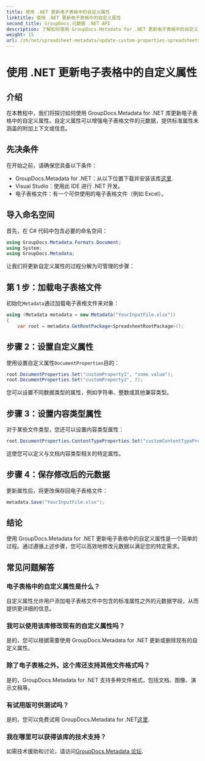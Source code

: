 ```yaml
---
title: 使用 .NET 更新电子表格中的自定义属性
linktitle: 使用 .NET 更新电子表格中的自定义属性
second_title: GroupDocs.元数据 .NET API
description: 了解如何使用 GroupDocs.Metadata for .NET 更新电子表格中的自定义属性。本教程有效增强您的元数据管理技能。
weight: 15
url: /zh/net/spreadsheet-metadata/update-custom-properties-spreadsheets/
---
```


# 使用 .NET 更新电子表格中的自定义属性

## 介绍
在本教程中，我们将探讨如何使用 GroupDocs.Metadata for .NET 库更新电子表格中的自定义属性。自定义属性可以增强电子表格文件的元数据，提供标准属性未涵盖的附加上下文或信息。
## 先决条件
在开始之前，请确保您具备以下条件：
- GroupDocs.Metadata for .NET：从以下位置下载并安装该库[这里](https://releases.groupdocs.com/metadata/net/).
- Visual Studio：使用此 IDE 进行 .NET 开发。
- 电子表格文件：有一个可供使用的电子表格文件（例如 Excel）。

## 导入命名空间
首先，在 C# 代码中包含必要的命名空间：
```csharp
using GroupDocs.Metadata.Formats.Document;
using System;
using GroupDocs.Metadata;
```

让我们将更新自定义属性的过程分解为可管理的步骤：
## 第 1 步：加载电子表格文件
初始化`Metadata`通过加载电子表格文件来对象：
```csharp
using (Metadata metadata = new Metadata("YourInputFile.xlsx"))
{
    var root = metadata.GetRootPackage<SpreadsheetRootPackage>();
```
## 步骤 2：设置自定义属性
使用设置自定义属性`DocumentProperties`目的：
```csharp
root.DocumentProperties.Set("customProperty1", "some value");
root.DocumentProperties.Set("customProperty2", 7);
```
您可以设置不同数据类型的属性，例如字符串、整数或其他兼容类型。
## 步骤 3：设置内容类型属性
对于某些文件类型，您还可以设置内容类型属性：
```csharp
root.DocumentProperties.ContentTypeProperties.Set("customContentTypeProperty", "custom value");
```
这使您可以定义与文档内容类型相关的特定属性。
## 步骤 4：保存修改后的元数据
更新属性后，将更改保存回电子表格文件：
```csharp
metadata.Save("YourInputFile.xlsx");
```

## 结论
使用 GroupDocs.Metadata for .NET 更新电子表格中的自定义属性是一个简单的过程。通过遵循上述步骤，您可以高效地修改元数据以满足您的特定需求。

## 常见问题解答
### 电子表格中的自定义属性是什么？
自定义属性允许用户添加电子表格文件中包含的标准属性之外的元数据字段，从而提供更详细的信息。
### 我可以使用该库修改现有的自定义属性吗？
是的，您可以根据需要使用 GroupDocs.Metadata for .NET 更新或删除现有的自定义属性。
### 除了电子表格之外，这个库还支持其他文件格式吗？
是的，GroupDocs.Metadata for .NET 支持多种文件格式，包括文档、图像、演示文稿等。
### 有试用版可供测试吗？
是的，您可以免费试用 GroupDocs.Metadata for .NET[这里](https://releases.groupdocs.com/).
### 我在哪里可以获得该库的技术支持？
如需技术援助和讨论，请访问[GroupDocs.Metadata 论坛](https://forum.groupdocs.com/c/metadata/14).